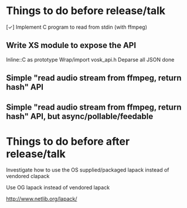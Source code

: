 # Things to do before release/talk

[✓] Implement C program to read from stdin (with ffmpeg)

## Write XS module to expose the API

Inline::C as prototype
Wrap/import vosk_api.h
Deparse all JSON
done

## Simple "read audio stream from ffmpeg, return hash" API

## Simple "read audio stream from ffmpeg, return hash" API, but async/pollable/feedable

# Things to do before after release/talk

Investigate how to use the OS supplied/packaged lapack instead of vendored
clapack

Use OG lapack instead of vendored lapack

http://www.netlib.org/lapack/
